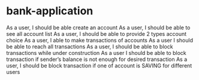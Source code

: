 # bank-application
As a user, I should be able create an account
As a user, I should be able to see all account list
As a user, I should be able to provide 2 types account choice
As a user, I able to make transactions of accounts
As a user I should be able to reach all transactions
As a user, I should be able to block transactions while under construction
As a user I should be able to block transaction if sender’s balance is not
enough for desired transaction
As a user, I should be block transaction if one of account is SAVING for
different users
